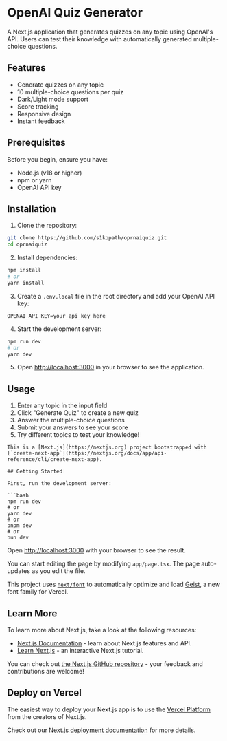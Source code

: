 # OpenAI Quiz Generator

A Next.js application that generates quizzes on any topic using OpenAI's API. Users can test their knowledge with automatically generated multiple-choice questions.

## Features

- Generate quizzes on any topic
- 10 multiple-choice questions per quiz
- Dark/Light mode support
- Score tracking
- Responsive design
- Instant feedback

## Prerequisites

Before you begin, ensure you have:

- Node.js (v18 or higher)
- npm or yarn
- OpenAI API key

## Installation

1. Clone the repository:

```bash
git clone https://github.com/s1kopath/oprnaiquiz.git
cd oprnaiquiz
```

2. Install dependencies:

```bash
npm install
# or
yarn install
```

3. Create a `.env.local` file in the root directory and add your OpenAI API key:

```plaintext
OPENAI_API_KEY=your_api_key_here
```

4. Start the development server:

```bash
npm run dev
# or
yarn dev
```

5. Open [http://localhost:3000](http://localhost:3000) in your browser to see the application.

## Usage

1. Enter any topic in the input field
2. Click "Generate Quiz" to create a new quiz
3. Answer the multiple-choice questions
4. Submit your answers to see your score
5. Try different topics to test your knowledge!

````plaintext
This is a [Next.js](https://nextjs.org) project bootstrapped with [`create-next-app`](https://nextjs.org/docs/app/api-reference/cli/create-next-app).

## Getting Started

First, run the development server:

```bash
npm run dev
# or
yarn dev
# or
pnpm dev
# or
bun dev
````

Open [http://localhost:3000](http://localhost:3000) with your browser to see the result.

You can start editing the page by modifying `app/page.tsx`. The page auto-updates as you edit the file.

This project uses [`next/font`](https://nextjs.org/docs/app/building-your-application/optimizing/fonts) to automatically optimize and load [Geist](https://vercel.com/font), a new font family for Vercel.

## Learn More

To learn more about Next.js, take a look at the following resources:

- [Next.js Documentation](https://nextjs.org/docs) - learn about Next.js features and API.
- [Learn Next.js](https://nextjs.org/learn) - an interactive Next.js tutorial.

You can check out [the Next.js GitHub repository](https://github.com/vercel/next.js) - your feedback and contributions are welcome!

## Deploy on Vercel

The easiest way to deploy your Next.js app is to use the [Vercel Platform](https://vercel.com/new?utm_medium=default-template&filter=next.js&utm_source=create-next-app&utm_campaign=create-next-app-readme) from the creators of Next.js.

Check out our [Next.js deployment documentation](https://nextjs.org/docs/app/building-your-application/deploying) for more details.

```

```
